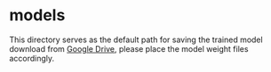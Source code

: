 # models
This directory serves as the default path for saving the trained model download from [Google Drive](https://drive.google.com/drive/folders/1iRH4i5ZPM_Aw37KpWN6ERDvA-TnQ4QIl?usp=sharing), please place the model weight files accordingly.